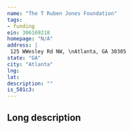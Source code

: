 ```yaml
---
name: "The T Ruben Jones Foundation"
tags:
- funding
ein: 306169218
homepage: "N/A"
address: |
 125 WWesley Rd NW, \nAtlanta, GA 30305
state: "GA"
city: "Atlanta"
lng: 
lat: 
description: ""
is_501c3: 
---
```


## Long description


